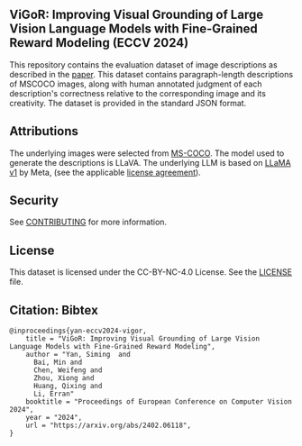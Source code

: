 ## ViGoR: Improving Visual Grounding of Large Vision Language Models with Fine-Grained Reward Modeling (ECCV 2024)

This repository contains the evaluation dataset of image descriptions as described in the [paper](https://arxiv.org/pdf/2402.06118). This dataset contains paragraph-length descriptions of MSCOCO images, along with human annotated judgment of each description's correctness relative to the corresponding image and its creativity. The dataset is provided in the standard JSON format. 

## Attributions

The underlying images were selected from [MS-COCO](https://cocodataset.org). 
The model used to generate the descriptions is LLaVA. The underlying LLM is based on [LLaMA v1](https://github.com/meta-llama/llama/tree/llama_v1) by Meta, (see the applicable [license agreement](LLaMA_LICENSE_AGREEMENT.docx)). 

## Security

See [CONTRIBUTING](CONTRIBUTING.md#security-issue-notifications) for more information.

## License

This dataset is licensed under the CC-BY-NC-4.0 License. See the [LICENSE](LICENSE.txt) file.

## Citation: Bibtex
```
@inproceedings{yan-eccv2024-vigor,
    title = "ViGoR: Improving Visual Grounding of Large Vision Language Models with Fine-Grained Reward Modeling",
    author = "Yan, Siming  and
      Bai, Min and 
      Chen, Weifeng and 
      Zhou, Xiong and 
      Huang, Qixing and 
      Li, Erran"
    booktitle = "Proceedings of European Conference on Computer Vision 2024",
    year = "2024",
    url = "https://arxiv.org/abs/2402.06118",
}
```